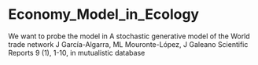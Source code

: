# Economy_Model_in_Ecology
We want to probe the model in A stochastic generative model of the World trade network J García-Algarra, ML Mouronte-López, J Galeano Scientific Reports 9 (1), 1-10, in mutualistic database
